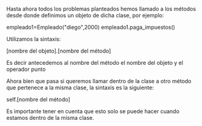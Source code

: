 Hasta ahora todos los problemas planteados hemos llamado a los métodos desde donde definimos un objeto de dicha clase, por ejemplo:

empleado1=Empleado("diego",2000)
empleado1.paga_impuestos()

Utilizamos la sintaxis:

[nombre del objeto].[nombre del método]

Es decir antecedemos al nombre del método el nombre del objeto y el operador punto

Ahora bien que pasa si queremos llamar dentro de la clase a otro método que pertenece a la misma clase, la sintaxis es la siguiente:

self.[nombre del método]

Es importante tener en cuenta que esto solo se puede hacer cuando estamos dentro de la misma clase.